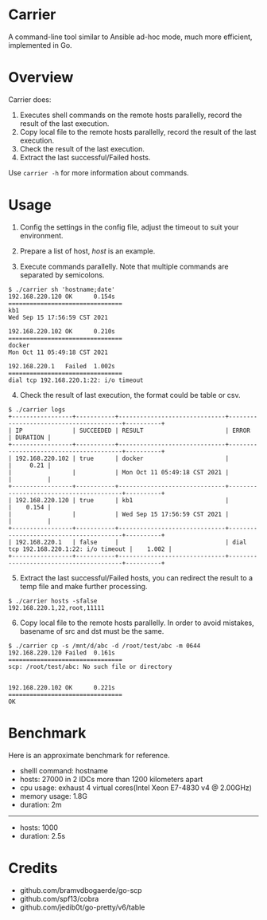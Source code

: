 # Carrier
A command-line tool similar to Ansible ad-hoc mode, much more efficient, implemented in Go.

# Overview
Carrier does:
1. Executes shell commands on the remote hosts parallelly, record the result of the last execution.
2. Copy local file to the remote hosts parallelly, record the result of the last execution.
3. Check the result of the last execution.
4. Extract the last successful/Failed hosts.

Use `carrier -h` for more information about commands.

# Usage

1. Config the settings in the config file, adjust the timeout to suit your environment.

2. Prepare a list of host, *host* is an example.

3. Execute commands parallelly. Note that multiple commands are separated by semicolons.
```
$ ./carrier sh 'hostname;date'
192.168.220.120 OK      0.154s
================================
kb1
Wed Sep 15 17:56:59 CST 2021

192.168.220.102 OK      0.210s
================================
docker
Mon Oct 11 05:49:18 CST 2021

192.168.220.1   Failed  1.002s
================================
dial tcp 192.168.220.1:22: i/o timeout
```

4. Check the result of last execution, the format could be table or csv.
```
$ ./carrier logs
+-----------------+-----------+------------------------------+----------------------------------------+----------+
| IP              | SUCCEEDED | RESULT                       | ERROR                                  | DURATION |
+-----------------+-----------+------------------------------+----------------------------------------+----------+
| 192.168.220.102 | true      | docker                       |                                        |     0.21 |
|                 |           | Mon Oct 11 05:49:18 CST 2021 |                                        |          |
+-----------------+-----------+------------------------------+----------------------------------------+----------+
| 192.168.220.120 | true      | kb1                          |                                        |    0.154 |
|                 |           | Wed Sep 15 17:56:59 CST 2021 |                                        |          |
+-----------------+-----------+------------------------------+----------------------------------------+----------+
| 192.168.220.1   | false     |                              | dial tcp 192.168.220.1:22: i/o timeout |    1.002 |
+-----------------+-----------+------------------------------+----------------------------------------+----------+
```
5. Extract the last successful/Failed hosts, you can redirect the result to a temp file and make further processing.
```
$ ./carrier hosts -sfalse
192.168.220.1,22,root,11111
```

6. Copy local file to the remote hosts parallelly. In order to avoid mistakes, basename of src and dst must be the same.
```
$ ./carrier cp -s /mnt/d/abc -d /root/test/abc -m 0644
192.168.220.120 Failed  0.161s
================================
scp: /root/test/abc: No such file or directory


192.168.220.102 OK      0.221s
================================
OK
```

# Benchmark
Here is an approximate benchmark for reference.
- shelll command: hostname
- hosts: 27000 in 2 IDCs more than 1200 kilometers apart
- cpu usage: exhaust 4 virtual cores(Intel Xeon E7-4830 v4 @ 2.00GHz)
- memory usage: 1.8G 
- duration: 2m
---
- hosts: 1000
- duration: 2.5s

# Credits
- github.com/bramvdbogaerde/go-scp
- github.com/spf13/cobra
- github.com/jedib0t/go-pretty/v6/table